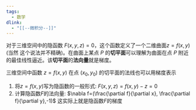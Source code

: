 ```yaml
---
tags:
  - 数学
dlink:
  - "[[--微积分--]]"
---
```

对于三维空间中的隐函数 $F(x, y, z) = 0$，这个函数定义了一个二维曲面$z=f(x,y)$(当然 这个说法并不精确)。在曲面上某点 $P$ 的**切平面**可以理解为曲面在点 $P$ 附近的最佳线性逼近。该**切平面**的**法向量**就是梯度。

三维空间中函数 $z = f(x, y)$ 在点 $(x_0, y_0)$ 的切平面的法线也可以用梯度表示
1. 将$z=f(x,y)$写为隐函数的一般形式: $F(x,y,z)=f(x,y)-z=0$ 
2. 计算隐函数$F$的法向量: $\nabla f=(\frac{\partial f}{\partial x}, \frac{\partial f}{\partial y},-1)$
这实际上就是隐函数$F$的梯度